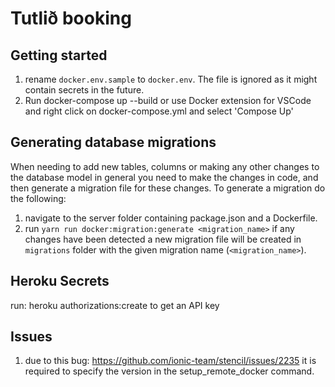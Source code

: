 # Tutlið booking

## Getting started
1. rename `docker.env.sample` to `docker.env`. The file is ignored as it might contain secrets in the future.
2. Run docker-compose up --build or use Docker extension for VSCode and right click on docker-compose.yml and select 'Compose Up'

## Generating database migrations
When needing to add new tables, columns or making any other changes to the database model in general you need to make the changes in code, and then generate a migration file for these changes.
To generate a migration do the following:
1. navigate to the server folder containing package.json and a Dockerfile.
2. run `yarn run docker:migration:generate <migration_name>` if any changes have been detected a new migration file will be created in `migrations` folder with the given migration name (`<migration_name>`).

## Heroku Secrets ##

run: heroku authorizations:create to get an API key

## Issues ##
1. due to this bug: https://github.com/ionic-team/stencil/issues/2235 it is required to specify the version in the setup_remote_docker command.

